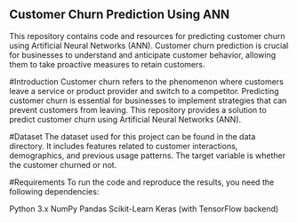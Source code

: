 ## Customer Churn Prediction Using ANN

This repository contains code and resources for predicting customer churn using Artificial Neural Networks (ANN). Customer churn prediction is crucial for businesses to understand and anticipate customer behavior, allowing them to take proactive measures to retain customers.


#Introduction
Customer churn refers to the phenomenon where customers leave a service or product provider and switch to a competitor. Predicting customer churn is essential for businesses to implement strategies that can prevent customers from leaving. This repository provides a solution to predict customer churn using Artificial Neural Networks (ANN).

#Dataset
The dataset used for this project can be found in the data directory. It includes features related to customer interactions, demographics, and previous usage patterns. The target variable is whether the customer churned or not.

#Requirements
To run the code and reproduce the results, you need the following dependencies:

Python 3.x
NumPy
Pandas
Scikit-Learn
Keras (with TensorFlow backend)
